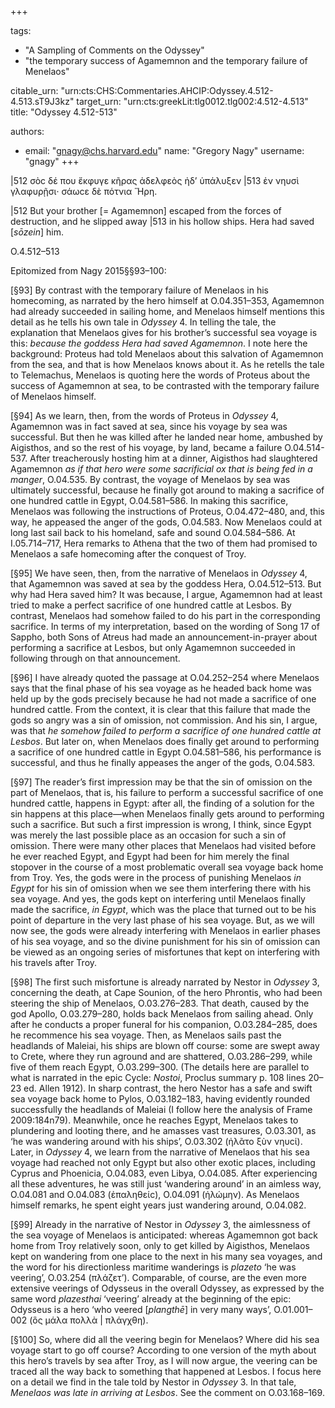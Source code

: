 +++

tags:
- "A Sampling of Comments on the Odyssey"
- "the temporary success of Agamemnon and the temporary failure of Menelaos"

citable_urn: "urn:cts:CHS:Commentaries.AHCIP:Odyssey.4.512-4.513.sT9J3kz"
target_urn: "urn:cts:greekLit:tlg0012.tlg002:4.512-4.513"
title: "Odyssey 4.512-513"

authors:
- email: "gnagy@chs.harvard.edu"
  name: "Gregory Nagy"
  username: "gnagy"
+++

<p>|512 σὸϲ δέ που ἔκφυγε κῆρας ἀδελφεὸς ἠδ’ ὑπάλυξεν |513 ἐν νηυσὶ γλαφυρῇσι· σάωϲε δὲ πότνια Ἥρη. </p><p>|512 But your brother [= Agamemnon] escaped from the forces of destruction, and he slipped away |513 in his hollow ships. Hera had saved [<em>sōzein</em>] him. </p><p>O.4.512–513</p><p>Epitomized from Nagy 2015§§93–100:</p><p>[§93] By contrast with the temporary failure of Menelaos in his homecoming, as narrated by the hero himself at O.04.351–353, Agamemnon had already succeeded in sailing home, and Menelaos himself mentions this detail as he tells his own tale in <em>Odyssey</em> 4. In telling the tale, the explanation that Menelaos gives for his brother’s successful sea voyage is this: <em>because the goddess Hera had saved Agamemnon</em>. I note here the background: Proteus had told Menelaos about this salvation of Agamemnon from the sea, and that is how Menelaos knows about it. As he retells the tale to Telemachus, Menelaos is quoting here the words of Proteus about the success of Agamemnon at sea, to be contrasted with the temporary failure of Menelaos himself. </p><p>[§94] As we learn, then, from the words of Proteus in <em>Odyssey</em> 4, Agamemnon was in fact saved at sea, since his voyage by sea was successful. But then he was killed after he landed near home, ambushed by Aigisthos, and so the rest of his voyage, by land, became a failure O.04.514-537. After treacherously hosting him at a dinner, Aigisthos had slaughtered Agamemnon <em>as if that hero were some sacrificial ox that is being fed in a manger</em>, O.04.535. By contrast, the voyage of Menelaos by sea was ultimately successful, because he finally got around to making a sacrifice of one hundred cattle in Egypt, O.04.581–586. In making this sacrifice, Menelaos was following the instructions of Proteus, O.04.472–480, and, this way, he appeased the anger of the gods, O.04.583. Now Menelaos could at long last sail back to his homeland, safe and sound O.04.584–586. At I.05.714–717, Hera remarks to Athena that the two of them had promised to Menelaos a safe homecoming after the conquest of Troy.</p><p>[§95] We have seen, then, from the narrative of Menelaos in <em>Odyssey</em> 4, that Agamemnon was saved at sea by the goddess Hera, O.04.512–513. But why had Hera saved him? It was because, I argue, Agamemnon had at least tried to make a perfect sacrifice of one hundred cattle at Lesbos. By contrast, Menelaos had somehow failed to do his part in the corresponding sacrifice. In terms of my interpretation, based on the wording of Song 17 of Sappho, both Sons of Atreus had made an announcement-in-prayer about performing a sacrifice at Lesbos, but only Agamemnon succeeded in following through on that announcement.</p><p>[§96] I have already quoted the passage at O.04.252–254 where Menelaos says that the final phase of his sea voyage as he headed back home was held up by the gods precisely because he had not made a sacrifice of one hundred cattle. From the context, it is clear that this failure that made the gods so angry was a sin of omission, not commission. And his sin, I argue, was that<em> he somehow failed to perform a sacrifice of one hundred cattle at Lesbos</em>. But later on, when Menelaos does finally get around to performing a sacrifice of one hundred cattle in Egypt O.04.581–586, his performance is successful, and thus he finally appeases the anger of the gods, O.04.583. </p><p>[§97] The reader’s first impression may be that the sin of omission on the part of Menelaos, that is, his failure to perform a successful sacrifice of one hundred cattle, happens in Egypt: after all, the finding of a solution for the sin happens at this place—when Menelaos finally gets around to performing such a sacrifice. But such a first impression is wrong, I think, since Egypt was merely the last possible place as an occasion for such a sin of omission. There were many other places that Menelaos had visited before he ever reached Egypt, and Egypt had been for him merely the final stopover in the course of a most problematic overall sea voyage back home from Troy. Yes, the gods were in the process of punishing Menelaos <em>in</em> <em>Egypt</em> for his sin of omission when we see them interfering there with his sea voyage. And yes, the gods kept on interfering until Menelaos finally made the sacrifice, <em>in Egypt</em>, which was the place that turned out to be his point of departure in the very last phase of his sea voyage. But, as we will now see, the gods were already interfering with Menelaos in earlier phases of his sea voyage, and so the divine punishment for his sin of omission can be viewed as an ongoing series of misfortunes that kept on interfering with his travels after Troy. </p><p>[§98] The first such misfortune is already narrated by Nestor in <em>Odyssey</em> 3, concerning the death, at Cape Sounion, of the hero Phrontis, who had been steering the ship of Menelaos, O.03.276–283. That death, caused by the god Apollo, O.03.279–280, holds back Menelaos from sailing ahead. Only after he conducts a proper funeral for his companion, O.03.284–285, does he recommence his sea voyage. Then, as Menelaos sails past the headlands of Maleiai, his ships are blown off course: some are swept away to Crete, where they run aground and are shattered, O.03.286–299, while five of them reach Egypt, O.03.299–300. (The details here are parallel to what is narrated in the epic Cycle: <em>Nostoi</em>, Proclus summary p. 108 lines 20–23 ed. Allen 1912). In sharp contrast, the hero Nestor has a safe and swift sea voyage back home to Pylos, O.03.182–183, having evidently rounded successfully the headlands of Maleiai (I follow here the analysis of Frame 2009:184n79). Meanwhile, once he reaches Egypt, Menelaos takes to plundering and looting there, and he amasses vast treasures, O.03.301, as ‘he was wandering around with his ships’, O.03.302 (ἠλᾶτο ξὺν νηυϲί). Later, in <em>Odyssey</em> 4, we learn from the narrative of Menelaos that his sea voyage had reached not only Egypt but also other exotic places, including Cyprus and Phoenicia, O.04.083, even Libya, O.04.085. After experiencing all these adventures, he was still just ‘wandering around’ in an aimless way, O.04.081 and O.04.083 (ἐπαληθείϲ), O.04.091 (ἠλώμην). As Menelaos himself remarks, he spent eight years just wandering around, O.04.082.</p><p>[§99] Already in the narrative of Nestor in <em>Odyssey</em> 3, the aimlessness of the sea voyage of Menelaos is anticipated: whereas Agamemnon got back home from Troy relatively soon, only to get killed by Aigisthos, Menelaos kept on wandering from one place to the next in his many sea voyages, and the word for his directionless maritime wanderings is <em>plazeto</em> ‘he was veering’, O.03.254 (πλάζετ’). Comparable, of course, are the even more extensive veerings of Odysseus in the overall Odyssey, as expressed by the same word <em>plazesthai</em> ‘veering’ already at the beginning of the epic: Odysseus is a hero ‘who veered [<em>plangthē</em>] in very many ways’, O.01.001–002 (ὃς μάλα πολλὰ | πλάγχθη). </p><p>[§100] So, where did all the veering begin for Menelaos? Where did his sea voyage start to go off course? According to one version of the myth about this hero’s travels by sea after Troy, as I will now argue, the veering can be traced all the way back to something that happened at Lesbos. I focus here on a detail we find in the tale told by Nestor in <em>Odyssey</em> 3. In that tale, <em>Menelaos was late in arriving at Lesbos</em>. See the comment on O.03.168–169.</p>